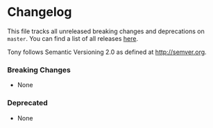 # Changelog

This file tracks all unreleased breaking changes and deprecations on `master`. You can find a list of all releases [here](https://github.com/tony-lang/tony/releases).

Tony follows Semantic Versioning 2.0 as defined at http://semver.org.

### Breaking Changes

- None

### Deprecated

- None
